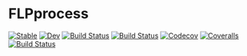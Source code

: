# FLPprocess

[![Stable](https://img.shields.io/badge/docs-stable-blue.svg)](https://DarioSarra.github.io/FLPprocess.jl/stable)
[![Dev](https://img.shields.io/badge/docs-dev-blue.svg)](https://DarioSarra.github.io/FLPprocess.jl/dev)
[![Build Status](https://travis-ci.com/DarioSarra/FLPprocess.jl.svg?branch=master)](https://travis-ci.com/DarioSarra/FLPprocess.jl)
[![Build Status](https://ci.appveyor.com/api/projects/status/github/DarioSarra/FLPprocess.jl?svg=true)](https://ci.appveyor.com/project/DarioSarra/FLPprocess-jl)
[![Codecov](https://codecov.io/gh/DarioSarra/FLPprocess.jl/branch/master/graph/badge.svg)](https://codecov.io/gh/DarioSarra/FLPprocess.jl)
[![Coveralls](https://coveralls.io/repos/github/DarioSarra/FLPprocess.jl/badge.svg?branch=master)](https://coveralls.io/github/DarioSarra/FLPprocess.jl?branch=master)
[![Build Status](https://api.cirrus-ci.com/github/DarioSarra/FLPprocess.jl.svg)](https://cirrus-ci.com/github/DarioSarra/FLPprocess.jl)
